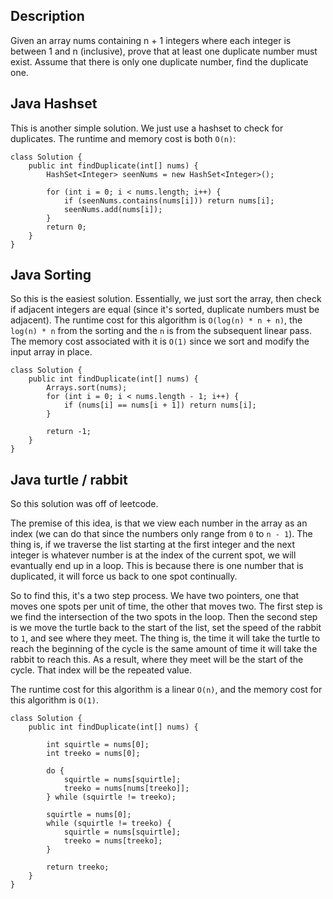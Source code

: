 ## Description

Given an array nums containing n + 1 integers where each integer is between 1 and n (inclusive), prove that at least one duplicate number must exist. Assume that there is only one duplicate number, find the duplicate one.

## Java Hashset

This is another simple solution. We just use a hashset to check for duplicates. The runtime and memory cost is both `O(n)`:

```
class Solution {
    public int findDuplicate(int[] nums) {
        HashSet<Integer> seenNums = new HashSet<Integer>();
        
        for (int i = 0; i < nums.length; i++) {
            if (seenNums.contains(nums[i])) return nums[i];
            seenNums.add(nums[i]);
        }
        return 0;
    }
}
```

## Java Sorting

So this is the easiest solution. Essentially, we just sort the array, then check if adjacent integers are equal (since it's sorted, duplicate numbers must be adjacent). The runtime cost for this algorithm is `O(log(n) * n + n)`, the `log(n) * n` from the sorting and the `n` is from the subsequent linear pass. The memory cost associated with it is `O(1)` since we sort and modify the input array in place.

```
class Solution {
    public int findDuplicate(int[] nums) {
        Arrays.sort(nums);
        for (int i = 0; i < nums.length - 1; i++) {
            if (nums[i] == nums[i + 1]) return nums[i];
        }
        
        return -1;
    }
}
```

## Java turtle / rabbit

So this solution was off of leetcode.

The premise of this idea, is that we view each number in the array as an index (we can do that since the numbers only range from `0` to `n - 1`). The thing is, if we traverse the list starting at the first integer and the next integer is whatever number is at the index of the current spot, we will evantually end up in a loop. This is because there is one number that is duplicated, it will force us back to one spot continually.

So to find this, it's a two step process. We have two pointers, one that moves one spots per unit of time, the other that moves two. The first step is we find the intersection of the two spots in the loop. Then the second step is we move the turtle back to the start of the list, set the speed of the rabbit to `1`, and see where they meet. The thing is, the time it will take the turtle to reach the beginning of the cycle is the same amount of time it will take the rabbit to reach this. As a result, where they meet will be the start of the cycle. That index will be the repeated value.

The runtime cost for this algorithm is a linear `O(n)`, and the memory cost for this algorithm is `O(1)`.

```
class Solution {
    public int findDuplicate(int[] nums) {
        
        int squirtle = nums[0];
        int treeko = nums[0];
        
        do {
            squirtle = nums[squirtle];
            treeko = nums[nums[treeko]];
        } while (squirtle != treeko);
            
        squirtle = nums[0];
        while (squirtle != treeko) {
            squirtle = nums[squirtle];
            treeko = nums[treeko];
        }
        
        return treeko;
    }
}
```